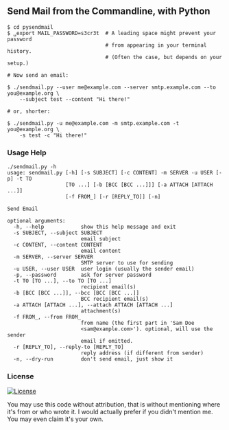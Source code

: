 ## Send Mail from the Commandline, with Python

```shell
$ cd pysendmail
$ ␣export MAIL_PASSWORD=s3cr3t  # A leading space might prevent your password
                                # from appearing in your terminal history.
                                # (Often the case, but depends on your setup.)

# Now send an email:

$ ./sendmail.py --user me@example.com --server smtp.example.com --to you@example.org \
    --subject test --content "Hi there!"

# or, shorter:

$ ./sendmail.py -u me@example.com -m smtp.example.com -t you@example.org \
    -s test -c "Hi there!"
```


### Usage Help

```
./sendmail.py -h
usage: sendmail.py [-h] [-s SUBJECT] [-c CONTENT] -m SERVER -u USER [-p] -t TO
                   [TO ...] [-b [BCC [BCC ...]]] [-a ATTACH [ATTACH ...]]
                   [-f FROM_] [-r [REPLY_TO]] [-n]

Send Email

optional arguments:
  -h, --help            show this help message and exit
  -s SUBJECT, --subject SUBJECT
                        email subject
  -c CONTENT, --content CONTENT
                        email content
  -m SERVER, --server SERVER
                        SMTP server to use for sending
  -u USER, --user USER  user login (usually the sender email)
  -p, --password        ask for server password
  -t TO [TO ...], --to TO [TO ...]
                        recipient email(s)
  -b [BCC [BCC ...]], --bcc [BCC [BCC ...]]
                        BCC recipient email(s)
  -a ATTACH [ATTACH ...], --attach ATTACH [ATTACH ...]
                        attachment(s)
  -f FROM_, --from FROM_
                        from name (the first part in 'Sam Doe
                        <sam@example.com>'). optional, will use the sender
                        email if omitted.
  -r [REPLY_TO], --reply-to [REPLY_TO]
                        reply address (if different from sender)
  -n, --dry-run         don't send email, just show it
```


### License

[![License](https://img.shields.io/github/license/grandchild/pysendmail.svg)](
https://creativecommons.org/publicdomain/zero/1.0/)

You may use this code without attribution, that is without mentioning where it's from or
who wrote it. I would actually prefer if you didn't mention me. You may even claim it's
your own.
